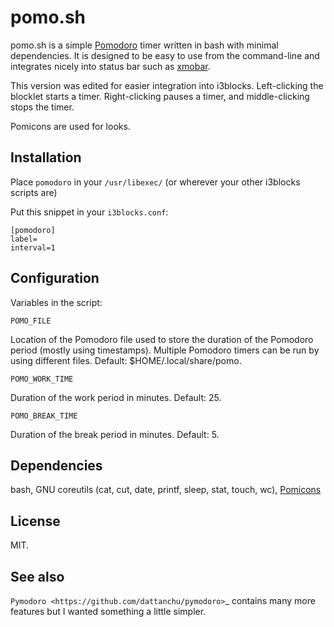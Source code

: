 pomo.sh
=======

pomo.sh is a simple [Pomodoro](http://en.wikipedia.org/wiki/Pomodoro_Technique) 
timer written in bash with minimal dependencies.  It is designed to be easy to 
use from the command-line and integrates nicely into status bar such as 
[xmobar](http://projects.haskell.org/xmobar/).

This version was edited for easier integration into i3blocks.
Left-clicking the blocklet starts a timer. Right-clicking pauses a timer, 
and middle-clicking stops the timer.

Pomicons are used for looks.

Installation
------------

Place `pomodoro` in your `/usr/libexec/` (or wherever your other i3blocks scripts are)

Put this snippet in your `i3blocks.conf`:

```
[pomodoro]
label=
interval=1
```

Configuration
-----

Variables in the script:

`POMO_FILE`

Location of the Pomodoro file used to store the duration of the Pomodoro
period (mostly using timestamps).  Multiple Pomodoro timers can be run by
using different files.  Default: $HOME/.local/share/pomo.

`POMO_WORK_TIME`

Duration of the work period in minutes.  Default: 25.

`POMO_BREAK_TIME`

Duration of the break period in minutes.  Default: 5.

Dependencies
------------

bash, GNU coreutils (cat, cut, date, printf, sleep, stat, touch, wc), 
[Pomicons](https://github.com/gabrielelana/pomicons)

License
-------

MIT.

See also
--------

`Pymodoro <https://github.com/dattanchu/pymodoro>`_ contains many more features but
I wanted something a little simpler.
